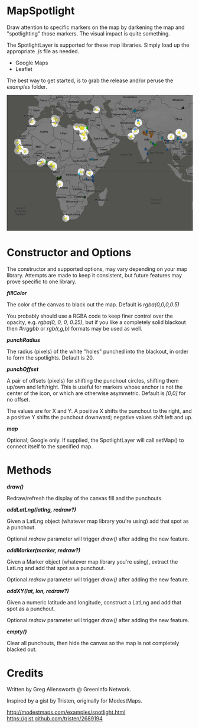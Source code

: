 # MapSpotlight

Draw attention to specific markers on the map by darkening the map and "spotlighting" those markers. The visual impact is quite something.

The SpotlightLayer is supported for these map libraries. Simply load up the appropriate _.js_ file as needed.

* Google Maps
* Leaflet

The best way to get started, is to grab the release and/or peruse the _examples_ folder.

![Screenshot](/extra/spotlight-screenshot.jpg?raw=true "Screenshot")



# Constructor and Options

The constructor and supported options, may vary depending on your map library. Attempts are made to keep it consistent, but future features may prove specific to one library.

_**fillColor**_ 

The color of the canvas to black out the map. Default is _rgba(0,0,0,0.5)_

You probably should use a RGBA code to keep finer control over the opacity, e.g. _rgba(0, 0, 0, 0.25)_, but if you like a completely solid blackout then _#rrggbb_ or _rgb(r,g,b)_ formats may be used as well.

_**punchRadius**_

The radius (pixels) of the white "holes" punched into the blackout, in order to form the spotlights. Default is 20.

_**punchOffset**_

A pair of offsets (pixels) for shifting the punchout circles, shifting them up/own and left/right. This is useful for markers whose anchor is not the center of the icon, or which are otherwise asymmetric. Default is _[0,0]_ for no offset.

The values are for X and Y. A positive X shifts the punchout to the right, and a positive Y shifts the punchout downward; negative values shift left and up.

_**map**_

Optional; Google only. If supplied, the SpotlightLayer will call setMap() to connect itself to the specified map.


# Methods

_**draw()**_

Redraw/refresh the display of the canvas fill and the punchouts.

_**addLatLng(latlng, redraw?)**_

Given a LatLng object (whatever map library you're using) add that spot as a punchout.

Optional _redraw_ parameter will trigger _draw()_ after adding the new feature.

_**addMarker(marker, redraw?)**_

Given a Marker object (whatever map library you're using), extract the LatLng and add that spot as a punchout.

Optional _redraw_ parameter will trigger _draw()_ after adding the new feature.

_**addXY(lat, lon, redraw?)**_

Given a numeric latitude and longitude, construct a LatLng and add that spot as a punchout.

Optional _redraw_ parameter will trigger _draw()_ after adding the new feature.

_**empty()**_

Clear all punchouts, then hide the canvas so the map is not completely blacked out.


# Credits

Written by Greg Allensworth @ GreenInfo Network.

Inspired by a gist by Tristen, originally for ModestMaps.

http://modestmaps.com/examples/spotlight.html
https://gist.github.com/tristen/2689194
